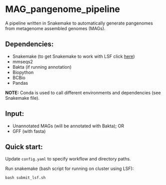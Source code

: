 # MAG_pangenome_pipeline

A pipeline written in Snakemake to automatically generate pangenomes from metagenome assembled genomes (MAGs). 

## Dependencies: 

* Snakemake (to get Snakemake to work with LSF click [here](https://github.com/Snakemake-Profiles/lsf#install))
* mmseqs2
* Bakta (if running annotation)
* Biopython
* BCBio
* Pandas

**NOTE:** Conda is used to call different environments and dependencies (see Snakemake file).

## Input: 

* Unannotated MAGs (will be annotated with Bakta); OR
* GFF (with fasta)


## Quick start: 

Update `config.yaml` to specify workflow and directory paths. 

Run snakemake (bash script for running on cluster using LSF):

```
bash submit_lsf.sh
```


